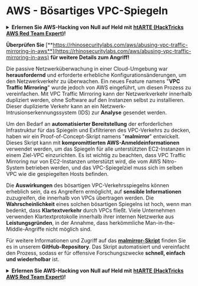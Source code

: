 # AWS - Bösartiges VPC-Spiegeln

<details>

<summary><strong>Erlernen Sie AWS-Hacking von Null auf Held mit</strong> <a href="https://training.hacktricks.xyz/courses/arte"><strong>htARTE (HackTricks AWS Red Team Expert)</strong></a><strong>!</strong></summary>

Andere Möglichkeiten, HackTricks zu unterstützen:

* Wenn Sie Ihr **Unternehmen in HackTricks beworben sehen möchten** oder **HackTricks als PDF herunterladen möchten**, überprüfen Sie die [**ABONNEMENTPLÄNE**](https://github.comforsponsors/carlospolop)!
* Holen Sie sich das [**offizielle PEASS & HackTricks-Merch**](https://peass.creator-spring.com)
* Entdecken Sie [**The PEASS Family**](https://opensea.io/collection/the-peass-family), unsere Sammlung exklusiver [**NFTs**](https://opensea.io/collection/the-peass-family)
* **Treten Sie der** 💬 [**Discord-Gruppe**](https://discord.gg/hRep4RUj7f) oder der [**Telegram-Gruppe**](https://t.me/peass) bei oder **folgen** Sie uns auf **Twitter** 🐦 [**@hacktricks_live**](https://twitter.com/hacktricks_live)**.**
* **Teilen Sie Ihre Hacking-Tricks, indem Sie PRs an die** [**HackTricks**](https://github.com/carlospolop/hacktricks) und [**HackTricks Cloud**](https://github.com/carlospolop/hacktricks-cloud) GitHub-Repositories senden.

</details>

**Überprüfen Sie** [**https://rhinosecuritylabs.com/aws/abusing-vpc-traffic-mirroring-in-aws**](https://rhinosecuritylabs.com/aws/abusing-vpc-traffic-mirroring-in-aws) **für weitere Details zum Angriff!**

Die passive Netzwerküberwachung in einer Cloud-Umgebung war **herausfordernd** und erforderte erhebliche Konfigurationsänderungen, um den Netzwerkverkehr zu überwachen. Ein neues Feature namens "**VPC Traffic Mirroring**" wurde jedoch von AWS eingeführt, um diesen Prozess zu vereinfachen. Mit VPC Traffic Mirroring kann der Netzwerkverkehr innerhalb <VPCs> dupliziert werden, ohne Software auf den Instanzen selbst zu installieren. Dieser duplizierte Verkehr kann an ein Netzwerk-Intrusionserkennungssystem (IDS) zur **Analyse** gesendet werden.

Um den Bedarf an **automatisierter Bereitstellung** der erforderlichen Infrastruktur für das Spiegeln und Exfiltrieren des VPC-Verkehrs zu decken, haben wir ein Proof-of-Concept-Skript namens "**malmirror**" entwickelt. Dieses Skript kann mit **kompromittierten AWS-Anmeldeinformationen** verwendet werden, um das Spiegeln für alle unterstützten EC2-Instanzen in einem Ziel-VPC einzurichten. Es ist wichtig zu beachten, dass VPC Traffic Mirroring nur von EC2-Instanzen unterstützt wird, die vom AWS Nitro-System betrieben werden, und das VPC-Spiegelziel muss sich im selben VPC wie die gespiegelten Hosts befinden.

Die **Auswirkungen** des bösartigen VPC-Verkehrsspiegelns können erheblich sein, da es Angreifern ermöglicht, auf **sensible Informationen** zuzugreifen, die innerhalb von VPCs übertragen werden. Die **Wahrscheinlichkeit** eines solchen bösartigen Spiegelns ist hoch, wenn man bedenkt, dass **Klartextverkehr** durch VPCs fließt. Viele Unternehmen verwenden Klartextprotokolle innerhalb ihrer internen Netzwerke aus **Leistungsgründen**, in der Annahme, dass herkömmliche Man-in-the-Middle-Angriffe nicht möglich sind.

Für weitere Informationen und Zugriff auf das [**malmirror-Skript**](https://github.com/RhinoSecurityLabs/Cloud-Security-Research/tree/master/AWS/malmirror) finden Sie es in unserem **GitHub-Repository**. Das Skript automatisiert und vereinfacht den Prozess, sodass er für offensive Forschungszwecke **schnell, einfach und wiederholbar** ist.

<details>

<summary><strong>Erlernen Sie AWS-Hacking von Null auf Held mit</strong> <a href="https://training.hacktricks.xyz/courses/arte"><strong>htARTE (HackTricks AWS Red Team Expert)</strong></a><strong>!</strong></summary>

Andere Möglichkeiten, HackTricks zu unterstützen:

* Wenn Sie Ihr **Unternehmen in HackTricks beworben sehen möchten** oder **HackTricks als PDF herunterladen möchten**, überprüfen Sie die [**ABONNEMENTPLÄNE**](https://github.com/sponsors/carlospolop)!
* Holen Sie sich das [**offizielle PEASS & HackTricks-Merch**](https://peass.creator-spring.com)
* Entdecken Sie [**The PEASS Family**](https://opensea.io/collection/the-peass-family), unsere Sammlung exklusiver [**NFTs**](https://opensea.io/collection/the-peass-family)
* **Treten Sie der** 💬 [**Discord-Gruppe**](https://discord.gg/hRep4RUj7f) oder der [**Telegram-Gruppe**](https://t.me/peass) bei oder **folgen** Sie uns auf **Twitter** 🐦 [**@hacktricks_live**](https://twitter.com/hacktricks_live)**.**
* **Teilen Sie Ihre Hacking-Tricks, indem Sie PRs an die** [**HackTricks**](https://github.com/carlospolop/hacktricks) und [**HackTricks Cloud**](https://github.com/carlospolop/hacktricks-cloud) GitHub-Repositories senden.

</details>
